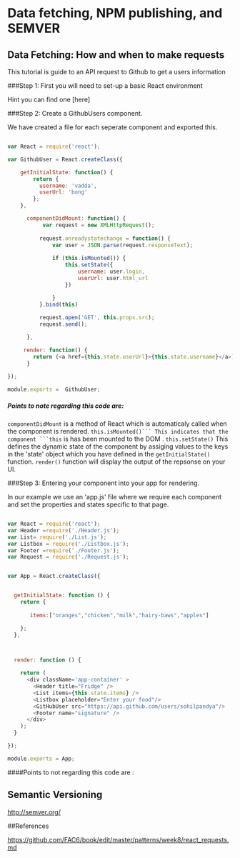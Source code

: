 # Data fetching, NPM publishing, and SEMVER

## Data Fetching: How and when to make requests

This tutorial is guide to an API request to Github to get a users information

###Step 1: First you will need to set-up a basic React environment

Hint  you can find one [here]

###Step 2: Create a GithubUsers component.

We have created a file for each seperate component and exported this.

```javascript 

var React = require('react');

var GithubUser = React.createClass({

	getInitialState: function() {
	    return {
	      username: 'vadda',
	      userUrl: 'bong'
	    };
	},

	  componentDidMount: function() {
	       var request = new XMLHttpRequest();
	     
	      request.onreadystatechange = function() {
	          var user = JSON.parse(request.responseText);
	        
	          if (this.isMounted()) {
	          	  this.setState({
	                  username: user.login,
	                  userUrl: user.html_url
	              })

	          }
	      }.bind(this)
	    
	      request.open('GET', this.props.src);
	      request.send();

	  },

     render: function() {
	    return (<a href={this.state.userUrl}>{this.state.username}</a>)
	  }

});
    
module.exports =  GithubUser;
```
##### Points to note regarding this code are:

```componentDidMount``` is a method of React which is automaticaly called when the component is rendered.
``this.isMounted()``` This indicates that the component ```this`` is has been mounted to the DOM . 
```this.setState()``` This defines the dynamic state of the component by assiging values to the keys in the 'state' object which you have defined in the ```getInitialState()``` function.
```render()``` function will display the output of the repsonse on your UI. 

###Step 3: Entering your component into your app for rendering. 

In our example we use an 'app.js' file where we require each component and set the properties and states specific to that page.  

```javascript

var React = require('react');
var Header =require('./Header.js');
var List= require('./List.js');
var Listbox = require('./Listbox.js');
var Footer =require('./Footer.js');
var Request = require('./Request.js');


var App = React.createClass({


  getInitialState: function () {
    return {
       
       items:["oranges","chicken","milk","hairy-baws","apples"]

    };
  },



  render: function () {

    return (
      <div className='app-container' >
        <Header title="Fridge" />
        <List items={this.state.items} />
        <Listbox placeholder="Enter your food"/>
        <GitHubUser src="https://api.github.com/users/sohilpandya"/>
        <Footer name="signature" />
      </div>
    );
  }

});

module.exports = App;

```

####Points to not regarding this code are : 







## Semantic Versioning

http://semver.org/

##References

https://github.com/FAC6/book/edit/master/patterns/week8/react_requests.md
